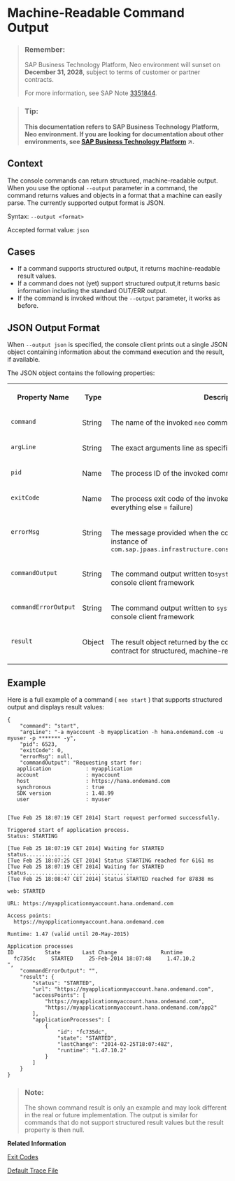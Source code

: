 <!-- loiob35e1e92ceb647daac49098b828dac92 -->

# Machine-Readable Command Output

> ### Remember:  
> SAP Business Technology Platform, Neo environment will sunset on **December 31, 2028**, subject to terms of customer or partner contracts.
> 
> For more information, see SAP Note [3351844](https://me.sap.com/notes/3351844).

> ### Tip:  
> **This documentation refers to SAP Business Technology Platform, Neo environment. If you are looking for documentation about other environments, see [SAP Business Technology Platform](https://help.sap.com/viewer/65de2977205c403bbc107264b8eccf4b/Cloud/en-US/6a2c1ab5a31b4ed9a2ce17a5329e1dd8.html "SAP Business Technology Platform (SAP BTP) is an integrated offering comprised of the following technology portfolios: application development; process automation; integration; data, analytics, and enterprise planning; artificial intelligence. The platform offers users the ability to turn data into business value, compose end-to-end business processes, connect entire IT landscapes, and personalize, build and extend SAP applications. This reduces the overall total cost of ownership maintaining SAP landscapes and third-party software across end-to-end business processes.") :arrow_upper_right:.**



## Context

The console commands can return structured, machine-readable output. When you use the optional `--output` parameter in a command, the command returns values and objects in a format that a machine can easily parse. The currently supported output format is JSON.

Syntax: `--output <format>` 

Accepted format value: `json`



## Cases

-   If a command supports structured output, it returns machine-readable result values.
-   If a command does not \(yet\) support structured output,it returns basic information including the standard OUT/ERR output.
-   If the command is invoked without the `--output` parameter, it works as before.



## JSON Output Format

When `--output json` is specified, the console client prints out a single JSON object containing information about the command execution and the result, if available.

The JSON object contains the following properties:


<table>
<tr>
<th valign="top">

Property Name

</th>
<th valign="top">

Type

</th>
<th valign="top">

Description

</th>
</tr>
<tr>
<td valign="top">

`command`

</td>
<td valign="top">

String

</td>
<td valign="top">

The name of the invoked `neo` command

</td>
</tr>
<tr>
<td valign="top">

`argLine`

</td>
<td valign="top">

String

</td>
<td valign="top">

The exact arguments line as specified by the calling script

</td>
</tr>
<tr>
<td valign="top">

`pid`

</td>
<td valign="top">

Name

</td>
<td valign="top">

The process ID of the invoked command

</td>
</tr>
<tr>
<td valign="top">

`exitCode`

</td>
<td valign="top">

Name

</td>
<td valign="top">

The process exit code of the invoked command \( `0` = successful, everything else = failure\)

</td>
</tr>
<tr>
<td valign="top">

`errorMsg`

</td>
<td valign="top">

String

</td>
<td valign="top">

The message provided when the command implementation throws instance of `com.sap.jpaas.infrastructure.console.exception.CommandException`

</td>
</tr>
<tr>
<td valign="top">

`commandOutput`

</td>
<td valign="top">

String

</td>
<td valign="top">

The command output written to`system.out` and captured by the console client framework

</td>
</tr>
<tr>
<td valign="top">

`commandErrorOutput`

</td>
<td valign="top">

String

</td>
<td valign="top">

The command output written to `system.err` and captured by the console client framework

</td>
</tr>
<tr>
<td valign="top">

`result`

</td>
<td valign="top">

Object

</td>
<td valign="top">

The result object returned by the command following the new contract for structured, machine-readable output

</td>
</tr>
</table>



## Example

Here is a full example of a command \( `neo start` \) that supports structured output and displays result values:

```
{
    "command": "start",
    "argLine": "-a myaccount -b myapplication -h hana.ondemand.com -u myuser -p ******* -y",
    "pid": 6523,
    "exitCode": 0,
    "errorMsg": null,
    "commandOutput": "Requesting start for:
   application           : myapplication
   account               : myaccount
   host                  : https://hana.ondemand.com
   synchronous           : true
   SDK version           : 1.48.99
   user                  : myuser
 
 
[Tue Feb 25 18:07:19 CET 2014] Start request performed successfully.
 
Triggered start of application process.
Status: STARTING
 
[Tue Feb 25 18:07:19 CET 2014] Waiting for STARTED status..............
[Tue Feb 25 18:07:25 CET 2014] Status STARTING reached for 6161 ms
[Tue Feb 25 18:07:19 CET 2014] Waiting for STARTED status..................................
[Tue Feb 25 18:08:47 CET 2014] Status STARTED reached for 87838 ms
 
web: STARTED
 
URL: https://myapplicationmyaccount.hana.ondemand.com
 
Access points:
  https://myapplicationmyaccount.hana.ondemand.com
 
Runtime: 1.47 (valid until 20-May-2015)
 
Application processes
ID          State       Last Change              Runtime
  fc735dc     STARTED     25-Feb-2014 18:07:48     1.47.10.2
",
    "commandErrorOutput": "",
    "result": {
        "status": "STARTED",
        "url": "https://myapplicationmyaccount.hana.ondemand.com",
        "accessPoints": [
            "https://myapplicationmyaccount.hana.ondemand.com",
            "https://myapplicationmyaccount.hana.ondemand.com/app2"
        ],
        "applicationProcesses": [
            {
                "id": "fc735dc",
                "state": "STARTED",
                "lastChange": "2014-02-25T18:07:48Z",
                "runtime": "1.47.10.2"
            }
        ]
    }
}
```

> ### Note:  
> The shown command result is only an example and may look different in the real or future implementation. The output is similar for commands that do not support structured result values but the result property is then null.

**Related Information**  


[Exit Codes](https://help.sap.com/viewer/ea72206b834e4ace9cd834feed6c0e09/Cloud/en-US/7886796eb9b9419fa6cecf1d215c38d8.html)

[Default Trace File](https://help.sap.com/viewer/ea72206b834e4ace9cd834feed6c0e09/Cloud/en-US/1b651b3aa5f54538a8f452f6fda0f5c3.html)

